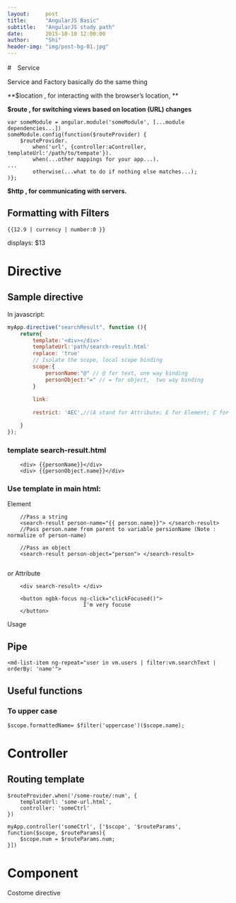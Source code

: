 ```yaml
---
layout:     post
title:      "AngularJS Basic"
subtitle:   "AngularJS study path"
date:       2015-10-10 12:00:00
author:     "Shi"
header-img: "img/post-bg-01.jpg"
---
```



#　Service

Service and Factory basically do the same thing



**$location , for interacting with the browser’s location, **

**$route , for switching views based on location (URL) changes**

	var someModule = angular.module('someModule', [...module dependencies...])
	someModule.config(function($routeProvider) {
		$routeProvider.
			when('url', {controller:aController, templateUrl:'/path/to/tempate'}).
			when(...other mappings for your app...).
	...
			otherwise(...what to do if nothing else matches...);
	)};


**$http , for communicating with servers.**


<h2>  Formatting with Filters</h2>

	{{12.9 | currency | number:0 }}
displays: $13

# Directive

## Sample directive

In javascript:

```javascript
myApp.directive("searchResult", function (){
	return{
		template:'<div></div>'
		templateUrl:'path/search-result.html'
		replace: 'true'
		// Isolate the scope, local scope binding
		scope:{
			personName:"@" // @ for text, one way binding 
			personObject:"=" // = for object,  two way binding 
		}
		
		link:
		 		
		restrict: 'AEC',//(A stand for Attribute; E for Element; C for Class; M for Commant), restrict this element to be used only when I use this in an element or attribute PS: default value is AE

	}
});


```
### template search-result.html

```
	<div> {{personName}}</div>
	<div> {{personObject.name}}</div>

```

### Use template in main html:

Element 
```
	//Pass a string
	<search-result person-name="{{ person.name}}"> </search-result>
	//Pass person.name from parent to variable persionName (Note : normalize of person-name)
		
	//Pass an object
	<search-result person-object="person"> </search-result>
	

```
or Attribute

```
	<div search-result> </div>

	<button ngbk-focus ng-click="clickFocused()">
                        I'm very focuse
	</button>
```

Usage


## Pipe

	<md-list-item ng-repeat="user in vm.users | filter:vm.searchText | orderBy: 'name'">

## Useful functions

### To upper case

	$scope.formattedName= $filter('uppercase')($scope.name);


# Controller

## Routing template 

``` 
$routeProvider.when('/some-route/:num', {
	templateUrl: 'some-url.html',
	controller: 'someCtrl'
})

myApp.controller('someCtrl', ['$scope', '$routeParams',
function($scope, $routeParams){
	$scope.num = $routeParams.num;
}])
```









# Component

Costome directive

```


```





























